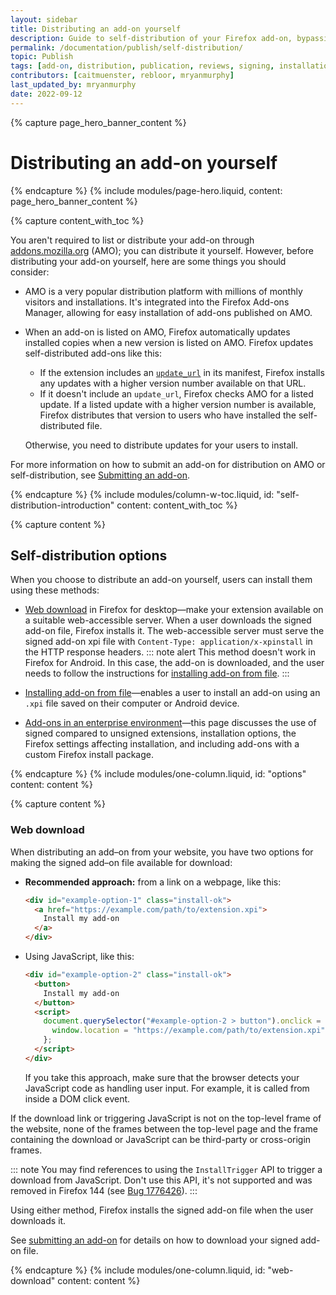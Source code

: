 ```yaml
---
layout: sidebar
title: Distributing an add-on yourself
description: Guide to self-distribution of your Firefox add-on, bypassing the public listing on addons.mozilla.org (AMO) while getting your extension signed.
permalink: /documentation/publish/self-distribution/
topic: Publish
tags: [add-on, distribution, publication, reviews, signing, installation]
contributors: [caitmuenster, rebloor, mryanmurphy]
last_updated_by: mryanmurphy
date: 2022-09-12
---
```


<!-- Page Hero Banner -->

{% capture page_hero_banner_content %}

# Distributing an add-on yourself

{% endcapture %}
{% include modules/page-hero.liquid,
	content: page_hero_banner_content
%}

<!-- END: Page Hero Banner -->

<!-- Content with Table of Contents Module -->

{% capture content_with_toc %}

You aren't required to list or distribute your add-on through [addons.mozilla.org](https://addons.mozilla.org) (AMO); you can distribute it yourself. However, before distributing your add-on yourself, here are some things you should consider:

- AMO is a very popular distribution platform with millions of monthly visitors and installations. It's integrated into the Firefox Add-ons Manager, allowing for easy installation of add-ons published on AMO.

- When an add-on is listed on AMO, Firefox automatically updates installed copies when a new version is listed on AMO. Firefox updates self-distributed add-ons like this:

  - If the extension includes an [`update_url`](https://developer.mozilla.org/docs/Mozilla/Add-ons/Updates) in its manifest, Firefox installs any updates with a higher version number available on that URL.
  - If it doesn't include an `update_url`, Firefox checks AMO for a listed update. If a listed update with a higher version number is available, Firefox distributes that version to users who have installed the self-distributed file.

  Otherwise, you need to distribute updates for your users to install.

For more information on how to submit an add-on for distribution on AMO or self-distribution, see [Submitting an add-on](/documentation/publish/submitting-an-add-on/).

{% endcapture %}
{% include modules/column-w-toc.liquid,
	id: "self-distribution-introduction"
	content: content_with_toc
%}

<!-- END: Content with Table of Contents -->

<!-- Single Column Body Module -->

{% capture content %}

## Self-distribution options

When you choose to distribute an add-on yourself, users can install them using these methods:

- [Web download](#web-download) in Firefox for desktop—make your extension available on a suitable web-accessible server. When a user downloads the signed add-on file, Firefox installs it. The web-accessible server must serve the signed add-on xpi file with `Content-Type: application/x-xpinstall` in the HTTP response headers.
  ::: note alert
  This method doesn't work in Firefox for Android. In this case, the add-on is downloaded, and the user needs to follow the instructions for [installing add-on from file](/documentation/publish/install-self-distributed#install-addon-from-file-android).
  :::

- [Installing add-on from file](/documentation/publish/install-self-distributed)—enables a user to install an add-on using an `.xpi` file saved on their computer or Android device.

- [Add-ons in an enterprise environment](/documentation/enterprise/enterprise-distribution/)—this page discusses the use of signed compared to unsigned extensions, installation options, the Firefox settings affecting installation, and including add-ons with a custom Firefox install package.

{% endcapture %}
{% include modules/one-column.liquid,
  id: "options"
  content: content
%}

{% capture content %}

### Web download

When distributing an add–on from your website, you have two options for making the signed add–on file available for download:

- **Recommended approach:** from a link on a webpage, like this:
  ```html
  <div id="example-option-1" class="install-ok">
    <a href="https://example.com/path/to/extension.xpi">
      Install my add-on
    </a>
  </div>
  ```

- Using JavaScript, like this:
  ```html
  <div id="example-option-2" class="install-ok">
    <button>
      Install my add-on
    </button>
    <script>
      document.querySelector("#example-option-2 > button").onclick = () => {
        window.location = "https://example.com/path/to/extension.xpi";
      };
    </script>
  </div>
  ```
  If you take this approach, make sure that the browser detects your JavaScript code as handling user input. For example, it is called from inside a DOM click event.

If the download link or triggering JavaScript is not on the top-level frame of the website, none of the frames between the top-level page and the frame containing the download or JavaScript can be third-party or cross-origin frames.

::: note
You may find references to using the `InstallTrigger` API to trigger a download from JavaScript. Don't use this API, it's not supported and was removed in Firefox 144 (see [Bug 1776426](https://bugzilla.mozilla.org/show_bug.cgi?id=1776426)).
:::

Using either method, Firefox installs the signed add-on file when the user downloads it.

See [submitting an add-on](/documentation/publish/submitting-an-add-on/#self-distribution) for details on how to download your signed add-on file.

{% endcapture %}
{% include modules/one-column.liquid,
  id: "web-download"
  content: content
%}

<!-- END: Single Column Body Module -->


